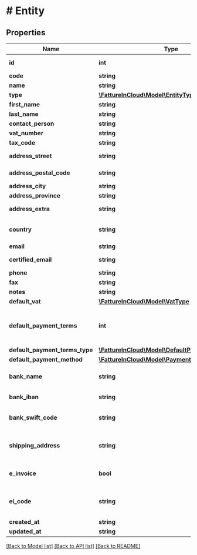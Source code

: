 # # Entity

## Properties

Name | Type | Description | Notes
------------ | ------------- | ------------- | -------------
**id** | **int** | Unique identifier | [optional]
**code** | **string** | Code. | [optional]
**name** | **string** | Name |
**type** | [**\FattureInCloud\Model\EntityType**](EntityType.md) |  | [optional]
**first_name** | **string** | First name. | [optional]
**last_name** | **string** | Last name. | [optional]
**contact_person** | **string** |  | [optional]
**vat_number** | **string** | Vat number | [optional]
**tax_code** | **string** | Tax code. | [optional]
**address_street** | **string** | Street address. | [optional]
**address_postal_code** | **string** | Postal code. | [optional]
**address_city** | **string** | City. | [optional]
**address_province** | **string** | Province. | [optional]
**address_extra** | **string** | Address extra info. | [optional]
**country** | **string** | Country | [optional] [default to 'Italia']
**email** | **string** | Email. | [optional]
**certified_email** | **string** | Certified email. | [optional]
**phone** | **string** | Phone. | [optional]
**fax** | **string** | Fax. | [optional]
**notes** | **string** | Extra notes. | [optional]
**default_vat** | [**\FattureInCloud\Model\VatType**](VatType.md) |  | [optional]
**default_payment_terms** | **int** | [Only for client] Default payment terms. | [optional]
**default_payment_terms_type** | [**\FattureInCloud\Model\DefaultPaymentTermsType**](DefaultPaymentTermsType.md) |  | [optional]
**default_payment_method** | [**\FattureInCloud\Model\PaymentMethod**](PaymentMethod.md) |  | [optional]
**bank_name** | **string** | [Only for client] Bank name. | [optional]
**bank_iban** | **string** | [Only for client] Iban. | [optional]
**bank_swift_code** | **string** | [Only for client] Bank swift code. | [optional]
**shipping_address** | **string** | [Only for client] Shipping address. | [optional]
**e_invoice** | **bool** | [Only for client] Use e-invoices. | [optional] [default to false]
**ei_code** | **string** | [Only for client] E-invoices code. | [optional]
**created_at** | **string** |  | [optional]
**updated_at** | **string** |  | [optional]

[[Back to Model list]](../../README.md#models) [[Back to API list]](../../README.md#endpoints) [[Back to README]](../../README.md)

